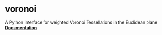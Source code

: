 # voronoi
A Python interface for weighted Voronoi Tessellations in the Euclidean plane  
__[Documentation](https://lucasfein.github.io/voronoi/ "Documentation")__  
